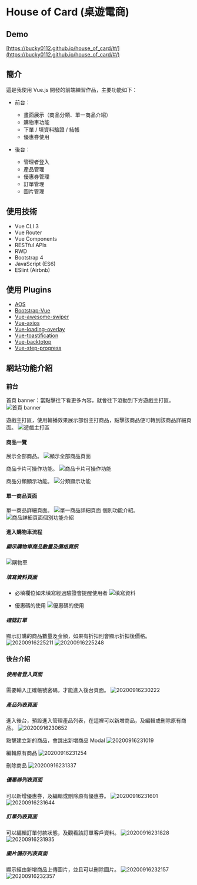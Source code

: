 # House of Card (桌遊電商)

## Demo
[https://bucky0112.github.io/house_of_card/#/](https://bucky0112.github.io/house_of_card/#/)

## 簡介
這是我使用 Vue.js 開發的前端練習作品，主要功能如下：

* 前台：
  * 畫面展示（商品分類、單一商品介紹）
  * 購物車功能
  * 下單 / 填資料驗證 / 結帳
  * 優惠券使用


* 後台：
  * 管理者登入
  * 產品管理
  * 優惠券管理
  * 訂單管理
  * 圖片管理

## 使用技術

* Vue CLI 3
* Vue Router
* Vue Components
* RESTful APIs
* RWD
* Bootstrap 4
* JavaScript (ES6)
* ESlint (Airbnb)

## 使用 Plugins

* [AOS](https://github.com/michalsnik/aos) 
* [Bootstrap-Vue](https://github.com/bootstrap-vue/bootstrap-vue)
* [Vue-awesome-swiper](https://github.com/surmon-china/vue-awesome-swiper)
* [Vue-axios](https://github.com/imcvampire/vue-axios)
* [Vue-loading-overlay](https://github.com/ankurk91/vue-loading-overlay)
* [Vue-toastification](https://github.com/Maronato/vue-toastification)
* [Vue-backtotop](https://github.com/caiofsouza/vue-backtotop)
* [Vue-step-progress](https://github.com/bastidest/vue-step-progress)

## 網站功能介紹

### 前台

首頁 banner：當點擊往下看更多內容，就會往下滾動到下方遊戲主打區。
![首頁 banner](https://i.imgur.com/hv8HPDV.jpg)

遊戲主打區，使用輪播效果展示部份主打商品，點擊該商品便可轉到該商品詳細頁面。
![遊戲主打區](https://i.imgur.com/gdgGXZL.png)

#### 商品一覽

展示全部商品。
![顯示全部商品頁面](https://i.imgur.com/jh2jPb1.png)

商品卡片可操作功能。
![商品卡片可操作功能](https://i.imgur.com/fPSSI9d.png)

商品分類顯示功能。
![分類顯示功能](https://i.imgur.com/o4utyyQ.png)

#### 單一商品頁面

單一商品詳細頁面。
![單一商品詳細頁面](https://i.imgur.com/BUWVzFb.png)
個別功能介紹。
![商品詳細頁面個別功能介紹](https://i.imgur.com/9mJ8AiS.png)

#### 進入購物車流程

##### 顯示購物車商品數量及價格資訊

![購物車](https://i.imgur.com/TiqVvWr.png)

##### 填寫資料頁面

* 必填欄位如未填寫經過驗證會提醒使用者
![填寫資料](https://i.imgur.com/gjHW2aX.png)

* 優惠碼的使用
![優惠碼的使用](https://i.imgur.com/DL43xOH.png)

##### 確認訂單

顯示訂購的商品數量及金額，如果有折扣則會顯示折扣後價格。
![20200916225211](https://i.imgur.com/Kxh5Ohw.png)
![20200916225248](https://i.imgur.com/7DPAMLX.png)

### 後台介紹

##### 使用者登入頁面

需要輸入正確帳號密碼，才能進入後台頁面。
![20200916230222](https://i.imgur.com/nhcvZcL.png)

##### 產品列表頁面

進入後台，預設進入管理產品列表，在這裡可以新增商品，及編輯或刪除原有商品。
![20200916230652](https://i.imgur.com/zh2fw9u.png)

點擊建立新的商品，會跳出新增商品 Modal
![20200916231019](https://i.imgur.com/oDSVDWW.png)

編輯原有商品
![20200916231254](https://i.imgur.com/r2npOTE.png)

刪除商品
![20200916231337](https://i.imgur.com/DECngZB.png)

##### 優惠券列表頁面

可以新增優惠券，及編輯或刪除原有優惠券。
![20200916231601](https://i.imgur.com/D6OsL9t.png)
![20200916231644](https://i.imgur.com/5KuBC95.png)

##### 訂單列表頁面

可以編輯訂單付款狀態，及觀看該訂單客戶資料。
![20200916231828](https://i.imgur.com/uyOowKZ.png)
![20200916231935](https://i.imgur.com/sqzgbQ0.png)

##### 圖片儲存列表頁面

顯示經由新增商品上傳圖片，並且可以刪除圖片。
![20200916232157](https://i.imgur.com/J8Zejcm.png)
![20200916232357](https://i.imgur.com/RDzFQFU.png)